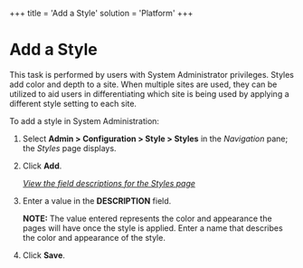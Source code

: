 +++
title = 'Add a Style'
solution = 'Platform'
+++

# Add a Style

This task is performed by users with System Administrator privileges.
Styles add color and depth to a site. When multiple sites are used, they
can be utilized to aid users in differentiating which site is being used
by applying a different style setting to each site.

To add a style in System Administration:

1.  Select **Admin \> Configuration \> Style \> Styles** in the
    *Navigation* pane; the *Styles* page displays.

2.  Click **Add**.
    
    *[View the field descriptions for the Styles
    page](../Page_Desc/Styles_H)*

3.  Enter a value in the **DESCRIPTION** field.
    
    **NOTE:** The value entered represents the color and appearance the
    pages will have once the style is applied. Enter a name that
    describes the color and appearance of the style.

4.  Click **Save**.
